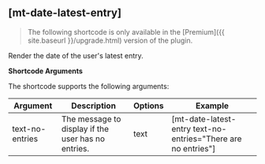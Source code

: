 ## [mt-date-latest-entry]

> The following shortcode is only available in the [Premium]({{ site.baseurl }}/upgrade.html) version of the plugin.

Render the date of the user's latest entry.

**Shortcode Arguments**
 
The shortcode supports the following arguments:
 
| Argument | Description | Options | Example |
|--|--|--|--|
|text-no-entries|The message to display if the user has no entries. |text| [mt-date-latest-entry text-no-entries="There are no entries"]
